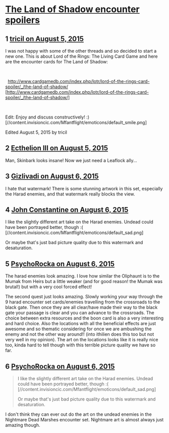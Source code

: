 # [The Land of Shadow encounter spoilers](https://community.fantasyflightgames.com/topic/184270-the-land-of-shadow-encounter-spoilers/)

## 1 [tricil on August 5, 2015](https://community.fantasyflightgames.com/topic/184270-the-land-of-shadow-encounter-spoilers/?do=findComment&comment=1722123)

I was not happy with some of the other threads and so decided to start a new one. This is about Lord of the Rings: The Living Card Game and here are the encounter cards for The Land of Shadow:

 

  http://www.cardgamedb.com/index.php/lotr/lord-of-the-rings-card-spoiler/_/the-land-of-shadow/ [http://www.cardgamedb.com/index.php/lotr/lord-of-the-rings-card-spoiler/_/the-land-of-shadow/]

 

Edit: Enjoy and discuss constructively! :) [//content.invisioncic.com/Mfantflight/emoticons/default_smile.png]

Edited August 5, 2015 by tricil

## 2 [Ecthelion III on August 5, 2015](https://community.fantasyflightgames.com/topic/184270-the-land-of-shadow-encounter-spoilers/?do=findComment&comment=1722127)

Man, Skinbark looks insane! Now we just need a Leaflock ally...

## 3 [Gizlivadi on August 6, 2015](https://community.fantasyflightgames.com/topic/184270-the-land-of-shadow-encounter-spoilers/?do=findComment&comment=1722145)

I hate that watermark! There is some stunning artwork in this set, especially the Harad enemies, and that watermark really blocks the view.

## 4 [John Constantine on August 6, 2015](https://community.fantasyflightgames.com/topic/184270-the-land-of-shadow-encounter-spoilers/?do=findComment&comment=1722267)

I like the slightly different art take on the Harad enemies. Undead could have been portrayed better, though :( [//content.invisioncic.com/Mfantflight/emoticons/default_sad.png]

Or maybe that's just bad picture quality due to this watermark and desaturation.

## 5 [PsychoRocka on August 6, 2015](https://community.fantasyflightgames.com/topic/184270-the-land-of-shadow-encounter-spoilers/?do=findComment&comment=1722404)

The harad enemies look amazing. I love how similar the Oliphaunt is to the Mumak from Heirs but a little weaker (and for good reason! the Mumak was brutal!) but with a very cool forced effect! 

The second quest just looks amazing. Slowly working your way through the 9 harad encounter set cards/enemies travelling from the crossroads to the black gate. Then once they are all clear/have made their way to the black gate your passage is clear and you can advance to the crossroads. The choice between extra resources and the boon card is also a very interesting and hard choice. Also the locations with all the beneficial effects are just awesome and so thematic considering for once we are ambushing the enemy and not the other way around!! (into ithilien does this too but not very well in my opinion). The art on the locations looks like it is really nice too, kinda hard to tell though with this terrible picture quality we have so far. 

## 6 [PsychoRocka on August 6, 2015](https://community.fantasyflightgames.com/topic/184270-the-land-of-shadow-encounter-spoilers/?do=findComment&comment=1722408)

> I like the slightly different art take on the Harad enemies. Undead could have been portrayed better, though :( [//content.invisioncic.com/Mfantflight/emoticons/default_sad.png]
> 
> Or maybe that's just bad picture quality due to this watermark and desaturation.

I don't think they can ever out do the art on the undead enemies in the Nightmare Dead Marshes encounter set. Nightmare art is almost always just amazing though. 

